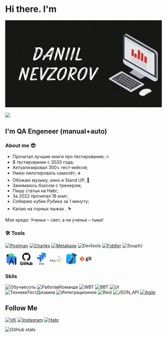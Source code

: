 # Hi there. I'm 

<p align="center">

[![Header](https://github.com/Danny-Pilot/Danny-Pilot/blob/main/assets/video-_2_.gif)](https://ic.pics.livejournal.com/doktor_bolzen/38570064/322255/322255_original.gif)

</p>

![](https://komarev.com/ghpvc/?username=danny-pilot&color=green&style=for-the-badge)

## I'm QA Engeneer (manual+auto)
### About me :sunglasses:
- Прочитал лучшие книги про тестирование; :fire:
- В тестировании с 2020 года;
- Актуализировал 300+ тест-кейсов;
- Умею пилотировать самолёт; :airplane:
- Обожаю музыку, кино и Stand UP; :musical_note:
- Занимаюсь боксом с тренером;
- Пишу статьи на Habr;
- За 2022 прочитал 18 книг;
- Собираю кубик Рубика за 1 минуту;
- Катаю на горных лыжах . :skier:

Мое кредо: Ученье – свет, а не ученье – тьма!


### :hammer_and_wrench: Tools
[![Postman](https://img.shields.io/badge/-Postman-000010?style=for-the-badge&logo=postman)](https://www.postman.com)
[![Charles](https://img.shields.io/badge/-Charlesproxy-000010?style=for-the-badge&logo)](https://www.charlesproxy.com/)
[![Metabase](https://img.shields.io/badge/-Metabase-000010?style=for-the-badge&logo=metabase)](https://www.metabase.com/)
![Devtools](https://img.shields.io/badge/-Devtools-000010?style=for-the-badge&logo=Devtools)
[![Fiddler](https://img.shields.io/badge/-Fiddler-000010?style=for-the-badge&logo=Fiddler)](https://www.telerik.com/fiddler)
![SoupIU](https://img.shields.io/badge/-SoupUI-000010?style=for-the-badge&logo=SoupUI)

<div>
  <img src="https://github.com/devicons/devicon/blob/master/icons/androidstudio/androidstudio-original.svg" title="androidstudio" alt="androidstudio" width="40" height="40"/>&nbsp;
  <img src="https://github.com/devicons/devicon/blob/master/icons/github/github-original-wordmark.svg" title="github" alt="github" width="40" height="40"/>&nbsp;
  <img src="https://github.com/devicons/devicon/blob/master/icons/jira/jira-original-wordmark.svg" title="jira" alt="jira" width="40" height="40"/>&nbsp;
  <img src="https://github.com/devicons/devicon/blob/master/icons/mysql/mysql-original-wordmark.svg" title="MySQL"  alt="MySQL" width="40" height="40"/>&nbsp;
  <img src="https://github.com/devicons/devicon/blob/master/icons/xcode/xcode-original.svg" title="xcode" alt="xcode" width="40" height="40"/>&nbsp;
  <img src="https://github.com/devicons/devicon/blob/master/icons/git/git-original-wordmark.svg" title="Git" **alt="Git" width="40" height="40"/>
  </div>


 ### Skils
![Обучаесоть](https://img.shields.io/badge/-Обучаемость-000010?style=for-the-badge&logo)
![РаботавКоманде](https://img.shields.io/badge/-Работа_в_команде-000010?style=for-the-badge&logo)
![WBT](https://img.shields.io/badge/-WhiteBoxTesting-000010?style=for-the-badge&logo=whitebox)
![BBT](https://img.shields.io/badge/-BlackBoxTesting-000010?style=for-the-badge&logo=whitebox)
![UI](https://img.shields.io/badge/-UI_Testing-000010?style=for-the-badge&logo=UI)
![ТехникиТестДизаина](https://img.shields.io/badge/-Техники_Тест_Дизаина-000010?style=for-the-badge&logo)
![Интеграционное](https://img.shields.io/badge/-Интеграционное_тестирование-000010?style=for-the-badge&logo)
![Rest](https://img.shields.io/badge/-Rest-000010?style=for-the-badge&logo)
![JSON_API](https://img.shields.io/badge/-JSON_API-000010?style=for-the-badge&logo)
[![Agile](https://img.shields.io/badge/-Agile-000010?style=for-the-badge&logo=Agile)](https://agilemanifesto.org/)

## Follow Me
[![VK](https://img.shields.io/badge/-VK.Com-000010?style=for-the-badge&logo=vk&logoColor=1E90FF)](https://vk.com/jilytb)
[![Instagram](https://img.shields.io/badge/-Instagram-000010?style=for-the-badge&logo=instagram)](https://instagram.com/nv_danya)
[![Habr](https://img.shields.io/badge/-Habr-000010?style=for-the-badge&logo=habr)](https://habr.com/ru/users/nv_danya/)

![GitHub stats](https://github-readme-stats.vercel.app/api?username=danny-pilot&theme=dark&show_icons=true)
